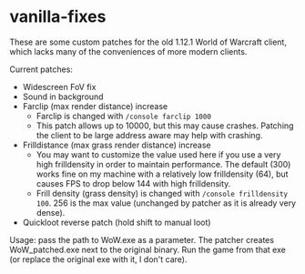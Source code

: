 # vanilla-fixes

These are some custom patches for the old 1.12.1 World of Warcraft client, which lacks many of the conveniences of more modern clients.

Current patches:
- Widescreen FoV fix
- Sound in background
- Farclip (max render distance) increase
  - Farclip is changed with `/console farclip 1000`
  - This patch allows up to 10000, but this may cause crashes. Patching the client to be large address aware may help with crashing.
- Frilldistance (max grass render distance) increase
  - You may want to customize the value used here if you use a very high frilldensity in order to maintain performance. The default (300) works fine on my machine with a relatively low frilldensity (64), but causes FPS to drop below 144 with high frilldensity.
  - Frill density (grass density) is changed with `/console frilldensity 100`. 256 is the max value (unchanged by patcher as it is already very dense).
- Quickloot reverse patch (hold shift to manual loot)

Usage: pass the path to WoW.exe as a parameter. The patcher creates WoW_patched.exe next to the original binary. Run the game from that exe (or replace the original exe with it, I don't care).
